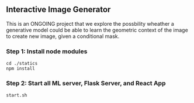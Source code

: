 ## Interactive Image Generator

This is an ONGOING project that we explore the possbility wheather a generative model could be able to learn the geometric context of the image to create new image, given a conditional mask.

### Step 1: Install node modules
```
cd ./statics
npm install
```

### Step 2: Start all ML server, Flask Server, and React App
```
start.sh
```
